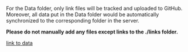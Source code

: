 For the Data folder, only link files will be tracked and uploaded to GitHub. Moreover, all data put in the Data folder would be automatically synchronized to the corresponding folder in the server.

**Please do not manually add any files except links to the ./links folder.**

[link to data](ftp://222.195.69.205/wenlab/Young/test)
